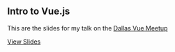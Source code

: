 ## Intro to Vue.js

This are the slides for my talk on the [Dallas Vue Meetup](https://www.meetup.com/Dallas-Vue-Meetup)

[View Slides](https://pablo-jurado.github.io/intro-to-vue.js/)
